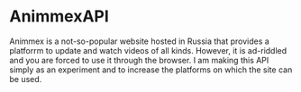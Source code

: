 AnimmexAPI
==========

Animmex is a not-so-popular website hosted in Russia that provides a platforrm
to update and watch videos of all kinds. However, it is ad-riddled and you are
forced to use it through the browser. I am making this API simply as an
experiment and to increase the platforms on which the site can be used.
